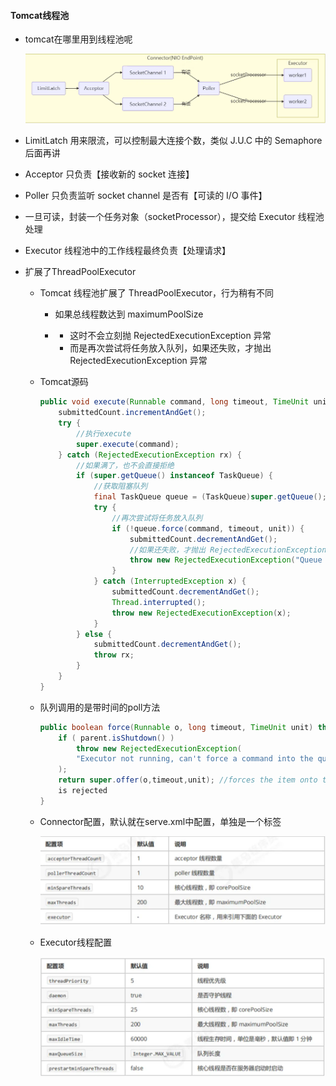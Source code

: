 #### Tomcat线程池

* tomcat在哪里用到线程池呢

  ![1722477492961](Tomcat%E7%BA%BF%E7%A8%8B%E6%B1%A0.assets/1722477492961.png)

* LimitLatch 用来限流，可以控制最大连接个数，类似 J.U.C 中的 Semaphore 后面再讲 

* Acceptor 只负责【接收新的 socket 连接】 

* Poller 只负责监听 socket channel 是否有【可读的 I/O 事件】 

* 一旦可读，封装一个任务对象（socketProcessor），提交给 Executor 线程池处理 

* Executor 线程池中的工作线程最终负责【处理请求】 

* 扩展了ThreadPoolExecutor

  * Tomcat 线程池扩展了 ThreadPoolExecutor，行为稍有不同 

    - 如果总线程数达到 maximumPoolSize 

    - - 这时不会立刻抛 RejectedExecutionException 异常 
      - 而是再次尝试将任务放入队列，如果还失败，才抛出 RejectedExecutionException 异常 

  * Tomcat源码

    ```java
    public void execute(Runnable command, long timeout, TimeUnit unit) {
        submittedCount.incrementAndGet();
        try {
            //执行execute
            super.execute(command);
        } catch (RejectedExecutionException rx) {
            //如果满了，也不会直接拒绝
            if (super.getQueue() instanceof TaskQueue) {
                //获取阻塞队列
                final TaskQueue queue = (TaskQueue)super.getQueue();
                try {
                    //再次尝试将任务放入队列
                    if (!queue.force(command, timeout, unit)) {
                        submittedCount.decrementAndGet();
                        //如果还失败，才抛出 RejectedExecutionException 异常 
                        throw new RejectedExecutionException("Queue capacity is full.");
                    }
                } catch (InterruptedException x) {
                    submittedCount.decrementAndGet();
                    Thread.interrupted();
                    throw new RejectedExecutionException(x);
                }
            } else {
                submittedCount.decrementAndGet();
                throw rx;
            }
        }
    }
    ```

  * 队列调用的是带时间的poll方法

    ```java
    public boolean force(Runnable o, long timeout, TimeUnit unit) throws InterruptedException {
        if ( parent.isShutdown() ) 
            throw new RejectedExecutionException(
            "Executor not running, can't force a command into the queue"
        );
        return super.offer(o,timeout,unit); //forces the item onto the queue, to be used if the task 
        is rejected
    }
    ```

  * Connector配置，默认就在serve.xml中配置，单独是一个标签

    ![1722478071527](Tomcat%E7%BA%BF%E7%A8%8B%E6%B1%A0.assets/1722478071527.png)

  * Executor线程配置

    ![1722478426826](Tomcat%E7%BA%BF%E7%A8%8B%E6%B1%A0.assets/1722478426826.png)

